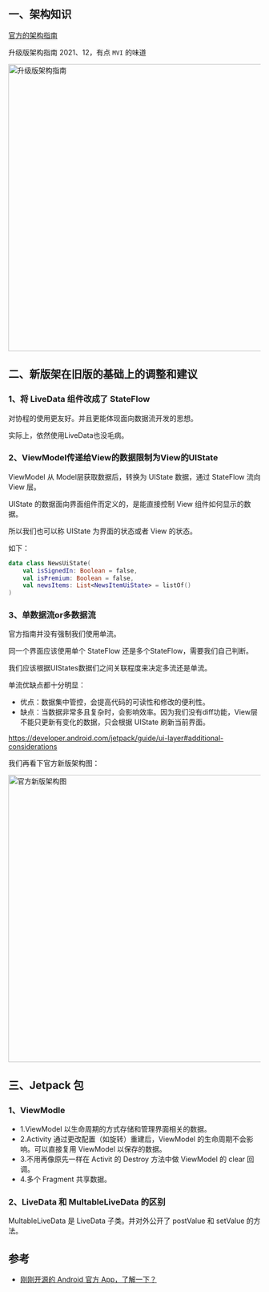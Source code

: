 
## 一、架构知识

[官方的架构指南](https://developer.android.com/jetpack/guide?hl=zh-cn) 

升级版架构指南 2021、12，有点 `MVI` 的味道

<img width="573" alt="升级版架构指南" src="https://user-images.githubusercontent.com/17560388/154452988-d81d8ab8-e7a0-4713-8289-239d1e274956.png">

## 二、新版架在旧版的基础上的调整和建议

### 1、将 LiveData 组件改成了 StateFlow

对协程的使用更友好。并且更能体现面向数据流开发的思想。

实际上，依然使用LiveData也没毛病。

### 2、ViewModel传递给View的数据限制为View的UIState

ViewModel 从 Model层获取数据后，转换为 UIState 数据，通过 StateFlow 流向 View 层。

UIState 的数据面向界面组件而定义的，是能直接控制 View 组件如何显示的数据。

所以我们也可以称 UIState 为界面的状态或者 View 的状态。

如下：

```kotlin
data class NewsUiState(
    val isSignedIn: Boolean = false,
    val isPremium: Boolean = false,
    val newsItems: List<NewsItemUiState> = listOf()
)
```

### 3、单数据流or多数据流

官方指南并没有强制我们使用单流。

同一个界面应该使用单个 StateFlow 还是多个StateFlow，需要我们自己判断。

我们应该根据UIStates数据们之间关联程度来决定多流还是单流。

单流优缺点都十分明显：
- 优点：数据集中管控，会提高代码的可读性和修改的便利性。
- 缺点：当数据非常多且复杂时，会影响效率。因为我们没有diff功能，View层不能只更新有变化的数据，只会根据 UIState 刷新当前界面。

https://developer.android.com/jetpack/guide/ui-layer#additional-considerations

我们再看下官方新版架构图：

<img width="573" alt="官方新版架构图" src="https://user-images.githubusercontent.com/17560388/154453572-e8e847d8-71c1-4c45-8078-6e525f87bffc.png">

## 三、Jetpack 包

### 1、ViewModle
- 1.ViewModel 以生命周期的方式存储和管理界面相关的数据。
- 2.Activity 通过更改配置（如旋转）重建后，ViewModel 的生命周期不会影响。可以直接复用 ViewModel 以保存的数据。
- 3.不用再像原先一样在 Activit 的 Destroy 方法中做 ViewModel 的 clear 回调。
- 4.多个 Fragment 共享数据。

### 2、LiveData 和 MultableLiveData 的区别

MultableLiveData 是 LiveData 子类。并对外公开了 postValue 和 setValue 的方法。

## 参考

- [刚刚开源的 Android 官方 App，了解一下？](https://mp.weixin.qq.com/s/GDfC1J9rm3TtmP5gc_eXfA)
